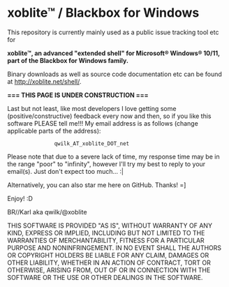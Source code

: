 # xoblite™ / Blackbox for Windows
This repository is currently mainly used as a public issue tracking tool etc for

**xoblite™, an advanced "extended shell" for Microsoft® Windows® 10/11, part of the Blackbox for Windows family.**

Binary downloads as well as source code documentation etc can be found at http://xoblite.net/shell/.

**=== THIS PAGE IS UNDER CONSTRUCTION ===**

Last but not least, like most developers I love getting some (positive/constructive) feedback every now and then, so if you like this software PLEASE tell me!!! My email address is as follows (change applicable parts of the address):

                   qwilk_AT_xoblite_DOT_net
Please note that due to a severe lack of time, my response time may be in the range "poor" to "infinity", however I'll try my best to reply to your email(s). Just don't expect too much... :|

Alternatively, you can also star me here on GitHub. Thanks! =]

Enjoy! :D

BR//Karl aka qwilk/@xoblite

THIS SOFTWARE IS PROVIDED "AS IS", WITHOUT WARRANTY OF ANY KIND, EXPRESS OR IMPLIED, INCLUDING BUT NOT LIMITED TO THE WARRANTIES OF MERCHANTABILITY, FITNESS FOR A PARTICULAR PURPOSE AND NONINFRINGEMENT. IN NO EVENT SHALL THE AUTHORS OR COPYRIGHT HOLDERS BE LIABLE FOR ANY CLAIM, DAMAGES OR OTHER LIABILITY, WHETHER IN AN ACTION OF CONTRACT, TORT OR OTHERWISE, ARISING FROM, OUT OF OR IN CONNECTION WITH THE SOFTWARE OR THE USE OR OTHER DEALINGS IN THE SOFTWARE.
